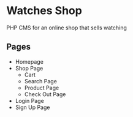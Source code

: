 # Watches Shop
PHP CMS for an online shop that sells watching
## Pages
* Homepage
* Shop Page
  * Cart
  * Search Page
  * Product Page
  * Check Out Page
* Login Page
* Sign Up Page
